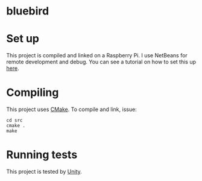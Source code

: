 # bluebird

# Set up

This project is compiled and linked on a Raspberry Pi.
I use NetBeans for remote development and debug. You can see a tutorial on how to set this up [here](http://ihassin.github.io/mac%20os%20x/gnu/netbeans/remote%20compilation/remote%20debugging/remote%20execution/raspberry%20pi/rpi/2018/01/24/remote-execution-mac-raspberrypi.html).

# Compiling

This project uses [CMake](https://cmake.org/).
To compile and link, issue:

```
cd src
cmake .
make
```


# Running tests

This project is tested by [Unity](https://github.com/ThrowTheSwitch/Unity).


